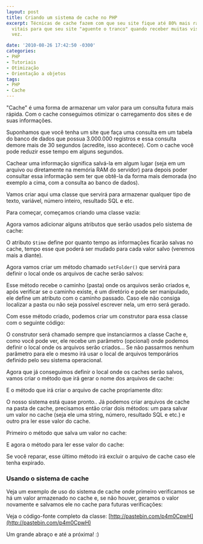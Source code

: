 ```yaml
---
layout: post
title: Criando um sistema de cache no PHP
excerpt: Técnicas de cache fazem com que seu site fique até 80% mais rápido e são
  vitais para que seu site "aguente o tranco" quando receber muitas visitas de uma
  vez.

date: '2010-08-26 17:42:50 -0300'
categories:
- PHP
- Tutoriais
- Otimização
- Orientação a objetos
tags:
- PHP
- Cache
---
```

"Cache" é uma forma de armazenar um valor para um consulta futura mais rápida. Com o cache conseguimos otimizar o carregamento dos sites e de suas informações.

Suponhamos que você tenha um site que faça uma consulta em um tabela do banco de dados que possua 3.000.000 registros e essa consulta demore mais de 30 segundos (acredite, isso acontece). Com o cache você pode reduzir esse tempo em alguns segundos.

Cachear uma informação significa salvá-la em algum lugar (seja em um arquivo ou diretamente na memória RAM do servidor) para depois poder consultar essa informação sem ter que obtê-la da forma mais demorada (no exemplo a cima, com a consulta ao banco de dados).

Vamos criar aqui uma classe que servirá para armazenar qualquer tipo de texto, variável, número inteiro, resultado SQL e etc.

Para começar, começamos criando uma classe vazia:


<div data-gist-id="62b08ee7b27898feebf2" data-gist-show-loading="false"></div>

Agora vamos adicionar alguns atributos que serão usados pelo sistema de cache:


<div data-gist-id="9c19c9c24c4954249997" data-gist-show-loading="false"></div>

O atributo <code>$time</code> define por quanto tempo as informações ficarão salvas no cache, tempo esse que poderá ser mudado para cada valor salvo (veremos mais a diante).

Agora vamos criar um método chamado <code>setFolder()</code> que servirá para definir o local onde os arquivos de cache serão salvos:


<div data-gist-id="32353819f34301e332cb" data-gist-show-loading="false"></div>

Esse método recebe o caminho (pasta) onde os arquivos serão criados e, após verificar se o caminho existe, é um diretório e pode ser manipulado, ele define um atributo com o caminho passado. Caso ele não consiga localizar a pasta ou não seja possível escrever nela, um erro será gerado.

Com esse método criado, podemos criar um construtor para essa classe com o seguinte código:


<div data-gist-id="bffe28d021d0d25d7e74" data-gist-show-loading="false"></div>

O construtor será chamado sempre que instanciarmos a classe Cache e, como você pode ver, ele recebe um parâmetro (opcional) onde podemos definir o local onde os arquivos serão criados... Se não passarmos nenhum parâmetro para ele o mesmo irá usar o local de arquivos temporários definido pelo seu sistema operacional.

Agora que já conseguimos definir o local onde os caches serão salvos, vamos criar o método que irá gerar o nome dos arquivos de cache:


<div data-gist-id="47f53b18001c684dc2c8" data-gist-show-loading="false"></div>

E o método que irá criar o arquivo de cache propriamente dito:


<div data-gist-id="ef123cb5a390305a916a" data-gist-show-loading="false"></div>

O nosso sistema está quase pronto.. Já podemos criar arquivos de cache na pasta de cache, precisamos então criar dois métodos: um para salvar um valor no cache (seja ele uma string, número, resultado SQL e etc.) e outro pra ler esse valor do cache.

Primeiro o método que salva um valor no cache:


<div data-gist-id="00c92988a4e5381ba854" data-gist-show-loading="false"></div>

E agora o método para ler esse valor do cache:


<div data-gist-id="1c479f8c058acb530c1a" data-gist-show-loading="false"></div>

Se você reparar, esse último método irá excluir o arquivo de cache caso ele tenha expirado.

### Usando o sistema de cache
Veja um exemplo de uso do sistema de cache onde primeiro verificamos se há um valor armazenado no cache e, se não houver, geramos o valor novamente e salvamos ele no cache para futuras verificações:


<div data-gist-id="f3a0e8276068a8954d36" data-gist-show-loading="false"></div>

Veja o código-fonte completo da classe: [http://pastebin.com/p4m0CpwH](http://pastebin.com/p4m0CpwH)

Um grande abraço e até a próxima! :)

